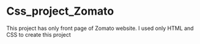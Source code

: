 # Css_project_Zomato
This project has only front page of Zomato website. I used only HTML and CSS to create this project
